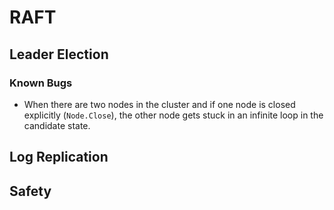 # RAFT

## Leader Election

### Known Bugs
- When there are two nodes in the cluster and if one node is closed explicitly (`Node.Close`), 
the other node gets stuck in an infinite loop in the candidate state.

## Log Replication

## Safety
